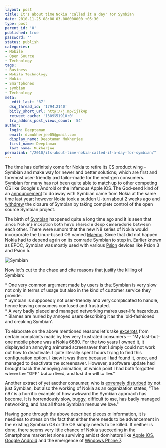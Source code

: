 ```yaml
---
layout: post
title: It's about time Nokia 'called it a day' for Symbian
date: 2010-11-25 08:00:03.000000000 +05:30
type: post
parent_id: '0'
published: true
password: ''
status: publish
categories:
- Mobile
- Open Source
- Technology
tags:
- Business
- Mobile Technology
- Nokia
- Smartphones
- symbian
- Technology
meta:
  _edit_last: '67'
  dsq_thread_id: '179412140'
  bitly_short_url: http://j.mp/ijTk4p
  retweet_cache: '1309551910:0'
  trx_addons_post_views_count: '54'
author:
  login: Deeptaman
  email: d.mukherjee05@gmail.com
  display_name: Deeptaman Mukherjee
  first_name: Deeptaman
  last_name: Mukherjee
permalink: "/2010/its-about-time-nokia-called-it-a-day-for-symbian/"
---
```

<p>The time has definitely come for Nokia to retire its OS product wing - Symbian and make way for newer and better solutions; which are first and foremost user-friendly and tailor-made for the next-gen consumers. Symbian for many has not been quite able to match up to other competing OS like Google's Android or the infamous Apple iOS. The God-send kind of an <a href="http://www.pcworld.com/businesscenter/article/182471/nokia_ousts_symbian_os_from_highend_handsets.html">announcement</a> to do away with Symbian came from Nokia at the same time last year; however Nokia took a sudden U-turn about 2 weeks ago and <a href="http://www.pcworld.com/article/188521/symbian_os_now_fully_open_source.html">withdrew</a> the closure of Symbian by taking complete control of the open source Symbian project. </p>
<p>The birth of <a href="http://www.symbian.org/">Symbian</a> happened quite a long time ago and it is seen that since Nokia's inception both have shared a deep camaraderie between each other. There were rumors that the new N8 series of Nokia would incorporate the Linux-based OS named <a href="http://maemo.org/">Maemo</a>. Since that did not happen Nokia had to depend again on its comrade Symbian to step in. Earlier known as EPOC, Symbian was mostly used with various <a href="http://en.wikipedia.org/wiki/Psion">Psion</a> devices like Psion 3 and Psion 5.</p>
<p><!--more--></p>
<p><img src="{{ site.baseurl }}/assets/2010/11/symbian.jpg" alt="Symbian" class="alignright" /></p>
<p>Now let's cut to the chase and cite reasons that justify the killing of Symbian: </p>
<p>* One very common argument made by users is that Symbian is very slow not only in terms of usage but also in the kind of customer service they provide.<br />
* Symbian is supposedly not user-friendly and very complicated to handle, hence leaving consumers confused and frustrated.<br />
* A very badly placed and managed networking makes user-life hazardous.<br />
* Blames are hurled by annoyed users describing it as the 'old-fashioned and creaking Symbian'.</p>
<p>To elaborate on the above mentioned reasons let's take <a href="http://news.yahoo.com/s/pcworld/20101111/tc_pcworld/killsymbiannowplease;_ylt=AiFEseO19iij_RwJejatdo6or7oF;_ylu=X3oDMTMwNmw3bTZwBGFzc2V0A3Bjd29ybGQvMjAxMDExMTEva2lsbHN5bWJpYW5ub3dwbGVhc2UEcG9zAzEzBHNlYwN5bl9wYWdpbmF0ZV9zdW1tYXJ5X2xpc3QEc2xrA2tpbGxzeW1iaWFubg">excerpts</a> from certain complaints made by few very frustrated consumers -- "My last-but-one mobile phone was a Nokia 6680. For the two years I owned it, it displayed an annoying animated screensaver that I simply could not work out how to deactivate. I quite literally spent hours trying to find this configuration option. I knew it was there because I had found it, once, and managed to deactivate the screensaver. However, a software update had brought back the annoying animation, at which point I had both forgotten where the "OFF" button lived, and lost the will to live."</p>
<p>Another extract of yet another consumer, who is <a href="http://en.xihalife.com/b/setok/whining-kris/nokia-please-kill-symbian/">extremely disturbed</a> by not just Symbian, but also the working of Nokia as an organization states, "The n97 is a horrific example of how awkward the Symbian approach has become. It is horrendously slow, buggy, difficult to use, has badly managed networking, and has all those Symbian menus we love."</p>
<p>Having gone through the above described pieces of information, it is needless to stress on the fact that either there needs to be advancement in the existing Symbian OS or the OS simply needs to be killed. If neither is done, there seems very little chance of Nokia succeeding in the Smartphone market let alone surviving amidst dominators like <a href="http://www.apple.com/ios/">Apple iOS</a>, <a href="http://code.google.com/android/">Google Android</a> and the emergence of <a href="http://www.microsoft.com/windowsphone/">Windows Phone 7</a>.</p>

